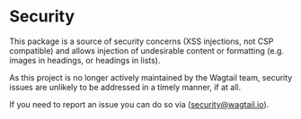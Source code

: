 # Security

This package is a source of security concerns (XSS injections, not CSP compatible) and allows injection of undesirable content or formatting (e.g. images in headings, or headings in lists).

As this project is no longer actively maintained by the Wagtail team, security issues are unlikely to be addressed in a timely manner, if at all.

If you need to report an issue you can do so via (security@wagtail.io).

